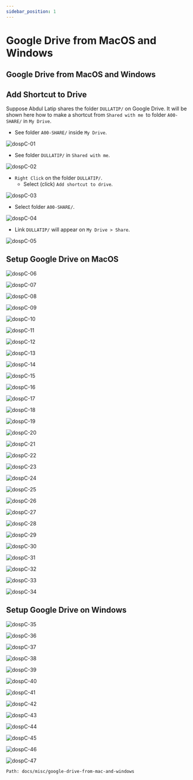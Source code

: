 ```yaml
---
sidebar_position: 1
---
```


# Google Drive from MacOS and Windows
## Google Drive from MacOS and Windows

## Add Shortcut to Drive

Suppose Abdul Latip shares the folder `DULLATIP/` on Google Drive.
It will be shown here how to make a shortcut from `Shared with me `to folder `A00-SHARE/` in `My Drive`.

* See folder `A00-SHARE/` inside `My Drive`.

![dospC-01](//img/legacy/dospC-01.jpg)


* See folder `DULLATIP/` in `Shared with me`.

![dospC-02](//img/legacy/dospC-02.jpg)


* `Right Click` on the folder `DULLATIP/`.
  * Select (click) `Add shortcut to drive`.

![dospC-03](//img/legacy/dospC-03.jpg)


* Select folder `A00-SHARE/`.

![dospC-04](//img/legacy/dospC-04.jpg)


* Link `DULLATIP/` will appear on `My Drive > Share`.

![dospC-05](//img/legacy/dospC-05.jpg)


## Setup Google Drive on MacOS

![dospC-06](//img/legacy/dospC-06.jpg)


![dospC-07](//img/legacy/dospC-07.jpg)


![dospC-08](//img/legacy/dospC-08.jpg)


![dospC-09](//img/legacy/dospC-09.jpg)


![dospC-10](//img/legacy/dospC-10.jpg)


![dospC-11](//img/legacy/dospC-11.jpg)


![dospC-12](//img/legacy/dospC-12.jpg)


![dospC-13](//img/legacy/dospC-13.jpg)


![dospC-14](//img/legacy/dospC-14.jpg)


![dospC-15](//img/legacy/dospC-15.jpg)


![dospC-16](//img/legacy/dospC-16.jpg)


![dospC-17](//img/legacy/dospC-17.jpg)


![dospC-18](//img/legacy/dospC-18.jpg)


![dospC-19](//img/legacy/dospC-19.jpg)


![dospC-20](//img/legacy/dospC-20.jpg)


![dospC-21](//img/legacy/dospC-21.jpg)


![dospC-22](//img/legacy/dospC-22.jpg)


![dospC-23](//img/legacy/dospC-23.jpg)


![dospC-24](//img/legacy/dospC-24.jpg)


![dospC-25](//img/legacy/dospC-25.jpg)


![dospC-26](//img/legacy/dospC-26.jpg)


![dospC-27](//img/legacy/dospC-27.jpg)


![dospC-28](//img/legacy/dospC-28.jpg)


![dospC-29](//img/legacy/dospC-29.jpg)


![dospC-30](//img/legacy/dospC-30.jpg)


![dospC-31](//img/legacy/dospC-31.jpg)


![dospC-32](//img/legacy/dospC-32.jpg)


![dospC-33](//img/legacy/dospC-33.jpg)


![dospC-34](//img/legacy/dospC-34.jpg)


## Setup Google Drive on Windows

![dospC-35](//img/legacy/dospC-35.jpg)


![dospC-36](//img/legacy/dospC-36.jpg)


![dospC-37](//img/legacy/dospC-37.jpg)


![dospC-38](//img/legacy/dospC-38.jpg)


![dospC-39](//img/legacy/dospC-39.jpg)


![dospC-40](//img/legacy/dospC-40.jpg)


![dospC-41](//img/legacy/dospC-41.jpg)


![dospC-42](//img/legacy/dospC-42.jpg)


![dospC-43](//img/legacy/dospC-43.jpg)


![dospC-44](//img/legacy/dospC-44.jpg)


![dospC-45](//img/legacy/dospC-45.jpg)


![dospC-46](//img/legacy/dospC-46.jpg)


![dospC-47](//img/legacy/dospC-47.jpg)

```
Path: docs/misc/google-drive-from-mac-and-windows
```